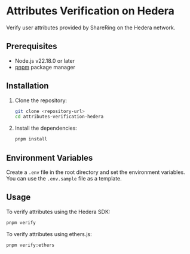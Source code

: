 # Attributes Verification on Hedera

Verify user attributes provided by ShareRing on the Hedera network. 

## Prerequisites

- Node.js v22.18.0 or later
- [pnpm](https://pnpm.io/) package manager

## Installation

1. Clone the repository:

   ```bash
   git clone <repository-url>
   cd attributes-verification-hedera
   ```

2. Install the dependencies:

   ```bash
   pnpm install
   ```

## Environment Variables

Create a `.env` file in the root directory and set the environment variables. You can use the `.env.sample` file as a template.


## Usage

To verify attributes using the Hedera SDK:

```bash
pnpm verify
```

To verify attributes using ethers.js:

```bash
pnpm verify:ethers
```